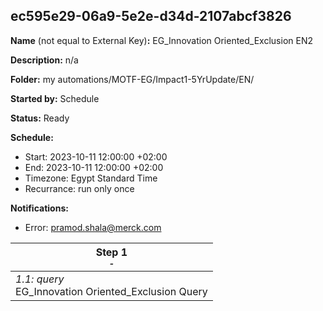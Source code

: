 ## ec595e29-06a9-5e2e-d34d-2107abcf3826

**Name** (not equal to External Key)**:** EG_Innovation Oriented_Exclusion EN2

**Description:** n/a

**Folder:** my automations/MOTF-EG/Impact1-5YrUpdate/EN/

**Started by:** Schedule

**Status:** Ready

**Schedule:**

* Start: 2023-10-11 12:00:00 +02:00
* End: 2023-10-11 12:00:00 +02:00
* Timezone: Egypt Standard Time
* Recurrance: run only once

**Notifications:**

* Error: pramod.shala@merck.com

| Step 1<br>_<small>-</small>_ |
| --- |
| _1.1: query_<br>EG_Innovation Oriented_Exclusion Query |
